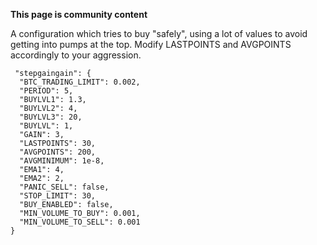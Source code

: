 **This page is community content**

A configuration which tries to buy "safely", using a lot of values to avoid getting into pumps at the top. Modify LASTPOINTS and AVGPOINTS accordingly to your aggression.

     "stepgaingain": {
      "BTC_TRADING_LIMIT": 0.002,
      "PERIOD": 5,
      "BUYLVL1": 1.3,
      "BUYLVL2": 4,
      "BUYLVL3": 20,
      "BUYLVL": 1,
      "GAIN": 3,
      "LASTPOINTS": 30,
      "AVGPOINTS": 200,
      "AVGMINIMUM": 1e-8,
      "EMA1": 4,
      "EMA2": 2,
      "PANIC_SELL": false,
      "STOP_LIMIT": 30,
      "BUY_ENABLED": false,
      "MIN_VOLUME_TO_BUY": 0.001,
      "MIN_VOLUME_TO_SELL": 0.001
    }